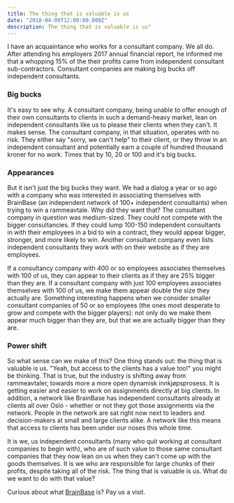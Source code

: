 ```yaml
---
title: The thing that is valuable is us
date: "2018-04-09T12:00:00.000Z"
description: The thing that is valuable is us"
---
```


I have an acquaintance who works for a consultant company. We all do. After attending his employers 2017 annual financial report, he informed me that a whopping 15% of the their profits came from independent consultant sub-contractors. Consultant companies are making big bucks off independent consultants.

### Big bucks

It's easy to see why. A consultant company, being unable to offer enough of their own consultants to clients in such a demand-heavy market, lean on independent consultants like us to please their clients when they can't. It makes sense. The consultant company, in that situation, operates with no risk. They either say "sorry, we can't help" to their client, or they throw in an independent consultant and potentially earn a couple of hundred thousand kroner for no work. Times that by 10, 20 or 100 and it's big bucks.

### Appearances
But it isn't just the big bucks they want. We had a dialog a year or so ago with a company who was interested in associating themselves with BrainBase (an independent network of 100+ independent consultants) when trying to win a rammeavtale. Why did they want that? The consultant company in question was medium-sized. They could not compete with the bigger consultancies. If they could lump 100-150 independent consultants in with their employees in a bid to win a contract, they would appear bigger, stronger, and more likely to win. Another consultant company even lists independent consultants they work with on their website as if they are employees.

If a consultancy company with 400 or so employees associates themselves with 100 of us, they can appear to their clients as if they are 25% bigger than they are. If a consultant company with just 100 employees associates themselves with 100 of us, we make them appear double the size they actually are. Something interesting happens when we consider smaller consultant companies of 50 or so employees (the ones most desperate to grow and compete with the bigger players): not only do we make them appear much bigger than they are, but that we are actually bigger than they are.

### Power shift
So what sense can we make of this? One thing stands out: the thing that is valuable is us. "Yeah, but access to the clients has a value too!" you might be thinking. That is true, but the industry is shifting away from rammeavtaler, towards more a more open dynamisk innkjøpsprosess. It is getting easier and easier to work on assignments directly at big clients. In addition, a network like BrainBase has independent consultants already at clients all over Oslo - whether or not they got those assignments via the network. People in the network are sat right now next to leaders and decision-makers at small and large clients alike. A network like this means that access to clients has been under our noses this whole time.

It is we, us independent consultants (many who quit working at consultant companies to begin with), who are of such value to those same consultant companies that they now lean on us when they can't come up with the goods themselves. It is we who are responsible for large chunks of their profits, despite taking all of the risk. The thing that is valuable is us. What do we want to do with that value?

Curious about what [BrainBase](https://brainbase.no) is? Pay us a visit.